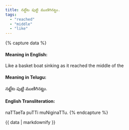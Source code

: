 ```yaml
---
title: నట్టేట పుట్టి ముణిగినట్టు.
tags:
  - "reached"
  - "middle"
  - "like"
---
```


{% capture data %}
#### Meaning in English:
Like a basket boat sinking as it reached the middle of the

#### Meaning in Telugu:
నట్టేట పుట్టి ముణిగినట్టు.

#### English Transliteration:
naTTaeTa puTTi muNiginaTTu.
{% endcapture %}

{{ data | markdownify }}

